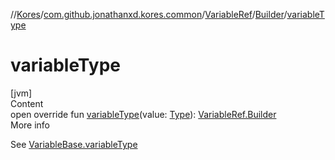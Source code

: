 //[Kores](../../../index.md)/[com.github.jonathanxd.kores.common](../../index.md)/[VariableRef](../index.md)/[Builder](index.md)/[variableType](variable-type.md)



# variableType  
[jvm]  
Content  
open override fun [variableType](variable-type.md)(value: [Type](https://docs.oracle.com/javase/8/docs/api/java/lang/reflect/Type.html)): [VariableRef.Builder](index.md)  
More info  


See [VariableBase.variableType](../../../com.github.jonathanxd.kores.base/-variable-base/variable-type.md)

  



